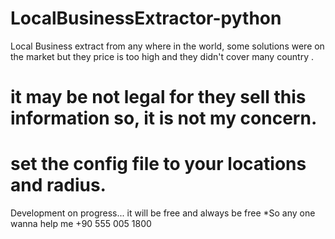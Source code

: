 # LocalBusinessExtractor-python
Local Business extract from any where in the world, some solutions were on the market but they price is too high and they didn't cover many country .

# it may be not legal for they sell this information so, it is not my concern.

# set the config file to your locations and radius.

Development on progress... 
it will be free and always be free
*So any one wanna help me +90 555 005 1800

